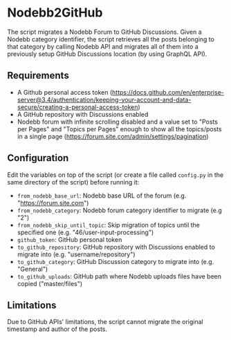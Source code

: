 # Nodebb2GitHub

The script migrates a Nodebb Forum to GitHub Discussions.
Given a Nodebb category identifier, the script retrieves all the posts belonging to that category by calling Nodebb API and migrates all of them into a previously setup GitHub Discussions location (by using GraphQL API).

## Requirements
* A Github personal access token (https://docs.github.com/en/enterprise-server@3.4/authentication/keeping-your-account-and-data-secure/creating-a-personal-access-token)
* A GitHub repository with Discussions enabled
* Nodebb forum with infinite scrolling disabled and a value set to "Posts per Pages" and "Topics per Pages" enough to show all the topics/posts in a single page (https://forum.site.com/admin/settings/pagination)

## Configuration

Edit the variables on top of the script (or create a file called `config.py` in the same directory of the script) before running it:
* `from_nodebb_base_url`: Nodebb base URL of the forum (e.g. "https://forum.site.com")
* `from_nodebb_category`: Nodebb forum category identifier to migrate (e.g "2")
* `from_nodebb_skip_until_topic`: Skip migration of topics until the specified one (e.g. "46/user-input-processing")
* `github_token`: GitHub personal token
* `to_github_repository`: GitHub repository with Discussions enabled to migrate into (e.g. "username/repository")
* `to_github_category`: GitHub Discussion category to migrate into (e.g. "General")
* `to_github_uploads`: GitHub path where Nodebb uploads files have been copied ("master/files") 

## Limitations

Due to GitHub APIs' limitations, the script cannot migrate the original timestamp and author of the posts.